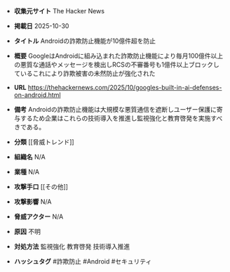 - **収集元サイト**
The Hacker News

- **掲載日**
2025-10-30

- **タイトル**
Androidの詐欺防止機能が10億件超を防止

- **概要**
GoogleはAndroidに組み込まれた詐欺防止機能により毎月100億件以上の悪質な通話やメッセージを検出しRCSの不審番号も1億件以上ブロックしているこれにより詐欺被害の未然防止が強化された

- **URL**
https://thehackernews.com/2025/10/googles-built-in-ai-defenses-on-android.html

- **備考**
Androidの詐欺防止機能は大規模な悪質通信を遮断しユーザー保護に寄与するため企業はこれらの技術導入を推進し監視強化と教育啓発を実施すべきである。

- **分類**
[[脅威トレンド]]

- **組織名**
N/A

- **業種**
N/A

- **攻撃手口**
[[その他]]

- **攻撃影響**
N/A

- **脅威アクター**
N/A

- **原因**
不明

- **対処方法**
監視強化 教育啓発 技術導入推進

- **ハッシュタグ**
#詐欺防止 #Android #セキュリティ
